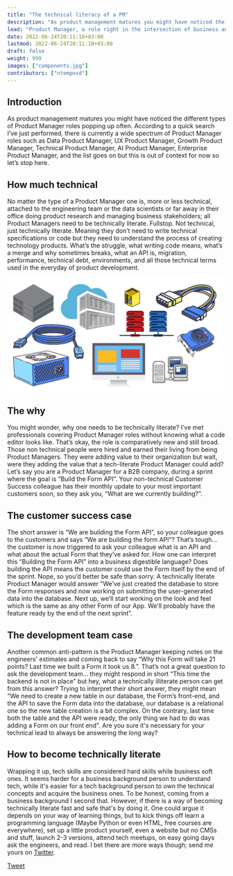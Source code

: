 ```yaml
---
title: "The technical literacy of a PM"
description: "As product management matures you might have noticed the different types of Product Manager roles popping up often."
lead: "Product Manager, a role right in the intersection of business and tech that needs both technical and business skills to get things going. But, does it really need technical skills? Some! You don't need to be an engineer but... 🤿 let's dive deep."
date: 2022-06-24T20:11:18+03:00
lastmod: 2022-06-24T20:11:18+03:00
draft: false
weight: 999
images: ["components.jpg"]
contributors: ["ntemposd"]
---
```


## Introduction

As product management matures you might have noticed the different types of Product Manager roles popping up often. According to a quick search I’ve just performed, there is currently a wide spectrum of Product Manager roles such as Data Product Manager, UX Product Manager, Growth Product Manager, Technical Product Manager, AI Product Manager, Enterprise Product Manager, and the list goes on but this is out of context for now so let’s stop here.

## How much technical

No matter the type of a Product Manager one is, more or less technical, attached to the engineering team or the data scientists or far away in their office doing product research and managing business stakeholders; all Product Managers need to be technically literate. Fullstop. Not technical, just technically literate. Meaning they don’t need to write technical specifications or code but they need to understand the process of creating technology products. What’s the struggle, what writing code means, what’s a merge and why sometimes breaks, what an API is, migration, performance, technical debt, environments, and all those technical terms used in the everyday of product development.

![Hardware Components](components.jpg "Tech is wide. Can you name those parts?")

## The why

You might wonder, why one needs to be technically literate? I’ve met professionals covering Product Manager roles without knowing what a code editor looks like. That’s okay, the role is comparatively new and still broad. Those non technical people were hired and earned their living from being Product Managers. They were adding value to their organization but wait, were they adding the value that a tech-literate Product Manager could add? Let’s say you are a Product Manager for a B2B company, during a sprint where the goal is “Build the Form API”. Your non-technical Customer Success colleague has their monthly update to your most important customers soon, so they ask you, “What are we currently building?”.

## The customer success case

The short answer is “We are building the Form API”, so your colleague goes to the customers and says “We are building the form API”? That’s tough… the customer is now triggered to ask your colleague what is an API and what about the actual Form that they’ve asked for. How one can interpret this “Building the Form API” into a business digestible language? Does building the API means the customer could use the Form itself by the end of the sprint. Nope, so you’d better be safe than sorry. A technically literate Product Manager would answer "We’ve just created the database to store the Form responses and now working on submitting the user-generated data into the database. Next up, we’ll start working on the look and feel which is the same as any other Form of our App. We'll probably have the feature ready by the end of the next sprint".

## The development team case

Another common anti-pattern is the Product Manager keeping notes on the engineers' estimates and coming back to say “Why this Form will take 21 points? Last time we built a Form it took us 8.”. That’s not a great question to ask the development team... they might respond in short “This time the backend is not in place” but hey, what a technically illiterate person can get from this answer? Trying to interpret their short answer, they might mean "We need to create a new table in our database, the Form’s front-end, and the API to save the Form data into the database, our database is a relational one so the new table creation is a bit complex. On the contrary, last time both the table and the API were ready, the only thing we had to do was adding a Form on our front end". Are you sure it's necessary for your technical lead to always be answering the long way?

## How to become technically literate

Wrapping it up, tech skills are considered hard skills while business soft ones. It seems harder for a business background person to understand tech, while it's easier for a tech background person to own the technical concepts and acquire the business ones. To be honest, coming from a business background I second that. However, if there is a way of becoming technically literate fast and safe that's by doing it. One could argue it depends on your way of learning things, but to kick things off learn a programming language (Maybe Python or even HTML, free courses are everywhere), set up a little product yourself, even a website but no CMSs and stuff, launch 2-3 versions, attend tech meetups, on easy going days ask the engineers, and read. I bet there are more ways though; send me yours on [Twitter](https://twitter.com/ntemposd).


<a href="https://twitter.com/share?ref_src=twsrc%5Etfw" class="twitter-share-button" data-size="large" data-via="ntemposd" data-hashtags="product" data-show-count="false">Tweet</a><script async src="https://platform.twitter.com/widgets.js" charset="utf-8"></script>
